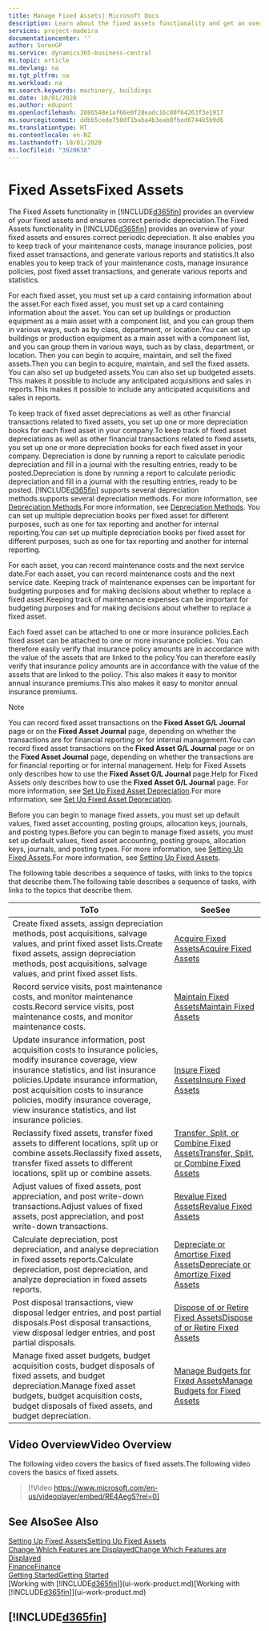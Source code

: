 ```yaml
---
title: Manage Fixed Assets| Microsoft Docs
description: Learn about the fixed assets functionality and get an overview of how to work with fixed assets.
services: project-madeira
documentationcenter: ''
author: SorenGP
ms.service: dynamics365-business-central
ms.topic: article
ms.devlang: na
ms.tgt_pltfrm: na
ms.workload: na
ms.search.keywords: machinery, buildings
ms.date: 10/01/2020
ms.author: edupont
ms.openlocfilehash: 2886548e1af66e0f28eadc16c80f64263f3e1917
ms.sourcegitcommit: ddbb5cede750df1baba4b3eab8fbed6744b5b9d6
ms.translationtype: HT
ms.contentlocale: en-NZ
ms.lasthandoff: 10/01/2020
ms.locfileid: "3920638"
---
```

# <a name="fixed-assets"></a><span data-ttu-id="22085-103">Fixed Assets</span><span class="sxs-lookup"><span data-stu-id="22085-103">Fixed Assets</span></span>
<span data-ttu-id="22085-104">The Fixed Assets functionality in [!INCLUDE[d365fin](includes/d365fin_md.md)] provides an overview of your fixed assets and ensures correct periodic depreciation.</span><span class="sxs-lookup"><span data-stu-id="22085-104">The Fixed Assets functionality in [!INCLUDE[d365fin](includes/d365fin_md.md)] provides an overview of your fixed assets and ensures correct periodic depreciation.</span></span> <span data-ttu-id="22085-105">It also enables you to keep track of your maintenance costs, manage insurance policies, post fixed asset transactions, and generate various reports and statistics.</span><span class="sxs-lookup"><span data-stu-id="22085-105">It also enables you to keep track of your maintenance costs, manage insurance policies, post fixed asset transactions, and generate various reports and statistics.</span></span>

<span data-ttu-id="22085-106">For each fixed asset, you must set up a card containing information about the asset.</span><span class="sxs-lookup"><span data-stu-id="22085-106">For each fixed asset, you must set up a card containing information about the asset.</span></span> <span data-ttu-id="22085-107">You can set up buildings or production equipment as a main asset with a component list, and you can group them in various ways, such as by class, department, or location.</span><span class="sxs-lookup"><span data-stu-id="22085-107">You can set up buildings or production equipment as a main asset with a component list, and you can group them in various ways, such as by class, department, or location.</span></span> <span data-ttu-id="22085-108">Then you can begin to acquire, maintain, and sell the fixed assets.</span><span class="sxs-lookup"><span data-stu-id="22085-108">Then you can begin to acquire, maintain, and sell the fixed assets.</span></span> <span data-ttu-id="22085-109">You can also set up budgeted assets.</span><span class="sxs-lookup"><span data-stu-id="22085-109">You can also set up budgeted assets.</span></span> <span data-ttu-id="22085-110">This makes it possible to include any anticipated acquisitions and sales in reports.</span><span class="sxs-lookup"><span data-stu-id="22085-110">This makes it possible to include any anticipated acquisitions and sales in reports.</span></span>

<span data-ttu-id="22085-111">To keep track of fixed asset depreciations as well as other financial transactions related to fixed assets, you set up one or more depreciation books for each fixed asset in your company.</span><span class="sxs-lookup"><span data-stu-id="22085-111">To keep track of fixed asset depreciations as well as other financial transactions related to fixed assets, you set up one or more depreciation books for each fixed asset in your company.</span></span> <span data-ttu-id="22085-112">Depreciation is done by running a report to calculate periodic depreciation and fill in a journal with the resulting entries, ready to be posted.</span><span class="sxs-lookup"><span data-stu-id="22085-112">Depreciation is done by running a report to calculate periodic depreciation and fill in a journal with the resulting entries, ready to be posted.</span></span> [!INCLUDE[d365fin](includes/d365fin_md.md)] <span data-ttu-id="22085-113">supports several depreciation methods.</span><span class="sxs-lookup"><span data-stu-id="22085-113">supports several depreciation methods.</span></span> <span data-ttu-id="22085-114">For more information, see [Depreciation Methods](fa-depreciation-methods.md).</span><span class="sxs-lookup"><span data-stu-id="22085-114">For more information, see [Depreciation Methods](fa-depreciation-methods.md).</span></span> <span data-ttu-id="22085-115">You can set up multiple depreciation books per fixed asset for different purposes, such as one for tax reporting and another for internal reporting.</span><span class="sxs-lookup"><span data-stu-id="22085-115">You can set up multiple depreciation books per fixed asset for different purposes, such as one for tax reporting and another for internal reporting.</span></span>

<span data-ttu-id="22085-116">For each asset, you can record maintenance costs and the next service date.</span><span class="sxs-lookup"><span data-stu-id="22085-116">For each asset, you can record maintenance costs and the next service date.</span></span> <span data-ttu-id="22085-117">Keeping track of maintenance expenses can be important for budgeting purposes and for making decisions about whether to replace a fixed asset.</span><span class="sxs-lookup"><span data-stu-id="22085-117">Keeping track of maintenance expenses can be important for budgeting purposes and for making decisions about whether to replace a fixed asset.</span></span>

<span data-ttu-id="22085-118">Each fixed asset can be attached to one or more insurance policies.</span><span class="sxs-lookup"><span data-stu-id="22085-118">Each fixed asset can be attached to one or more insurance policies.</span></span> <span data-ttu-id="22085-119">You can therefore easily verify that insurance policy amounts are in accordance with the value of the assets that are linked to the policy.</span><span class="sxs-lookup"><span data-stu-id="22085-119">You can therefore easily verify that insurance policy amounts are in accordance with the value of the assets that are linked to the policy.</span></span> <span data-ttu-id="22085-120">This also makes it easy to monitor annual insurance premiums.</span><span class="sxs-lookup"><span data-stu-id="22085-120">This also makes it easy to monitor annual insurance premiums.</span></span>

> [!NOTE]  
>   <span data-ttu-id="22085-121">You can record fixed asset transactions on the **Fixed Asset G/L Journal** page or on the **Fixed Asset Journal** page, depending on whether the transactions are for financial reporting or for internal management.</span><span class="sxs-lookup"><span data-stu-id="22085-121">You can record fixed asset transactions on the **Fixed Asset G/L Journal** page or on the **Fixed Asset Journal** page, depending on whether the transactions are for financial reporting or for internal management.</span></span> <span data-ttu-id="22085-122">Help for Fixed Assets only describes how to use the **Fixed Asset G/L Journal** page.</span><span class="sxs-lookup"><span data-stu-id="22085-122">Help for Fixed Assets only describes how to use the **Fixed Asset G/L Journal** page.</span></span> <span data-ttu-id="22085-123">For more information, see [Set Up Fixed Asset Depreciation](fa-how-setup-depreciation.md).</span><span class="sxs-lookup"><span data-stu-id="22085-123">For more information, see [Set Up Fixed Asset Depreciation](fa-how-setup-depreciation.md).</span></span>

<span data-ttu-id="22085-124">Before you can begin to manage fixed assets, you must set up default values, fixed asset accounting, posting groups, allocation keys, journals, and posting types.</span><span class="sxs-lookup"><span data-stu-id="22085-124">Before you can begin to manage fixed assets, you must set up default values, fixed asset accounting, posting groups, allocation keys, journals, and posting types.</span></span> <span data-ttu-id="22085-125">For more information, see [Setting Up Fixed Assets](fa-setup.md).</span><span class="sxs-lookup"><span data-stu-id="22085-125">For more information, see [Setting Up Fixed Assets](fa-setup.md).</span></span>

<span data-ttu-id="22085-126">The following table describes a sequence of tasks, with links to the topics that describe them.</span><span class="sxs-lookup"><span data-stu-id="22085-126">The following table describes a sequence of tasks, with links to the topics that describe them.</span></span>

| <span data-ttu-id="22085-127">To</span><span class="sxs-lookup"><span data-stu-id="22085-127">To</span></span> | <span data-ttu-id="22085-128">See</span><span class="sxs-lookup"><span data-stu-id="22085-128">See</span></span> |
| --- | --- |
| <span data-ttu-id="22085-129">Create fixed assets, assign depreciation methods, post acquisitions, salvage values, and print fixed asset lists.</span><span class="sxs-lookup"><span data-stu-id="22085-129">Create fixed assets, assign depreciation methods, post acquisitions, salvage values, and print fixed asset lists.</span></span> |[<span data-ttu-id="22085-130">Acquire Fixed Assets</span><span class="sxs-lookup"><span data-stu-id="22085-130">Acquire Fixed Assets</span></span>](fa-how-acquire.md) |
| <span data-ttu-id="22085-131">Record service visits, post maintenance costs, and monitor maintenance costs.</span><span class="sxs-lookup"><span data-stu-id="22085-131">Record service visits, post maintenance costs, and monitor maintenance costs.</span></span> |[<span data-ttu-id="22085-132">Maintain Fixed Assets</span><span class="sxs-lookup"><span data-stu-id="22085-132">Maintain Fixed Assets</span></span>](fa-how-maintain.md) |
| <span data-ttu-id="22085-133">Update insurance information, post acquisition costs to insurance policies, modify insurance coverage, view insurance statistics, and list insurance policies.</span><span class="sxs-lookup"><span data-stu-id="22085-133">Update insurance information, post acquisition costs to insurance policies, modify insurance coverage, view insurance statistics, and list insurance policies.</span></span> |[<span data-ttu-id="22085-134">Insure Fixed Assets</span><span class="sxs-lookup"><span data-stu-id="22085-134">Insure Fixed Assets</span></span>](fa-how-insure.md) |
| <span data-ttu-id="22085-135">Reclassify fixed assets, transfer fixed assets to different locations, split up or combine assets.</span><span class="sxs-lookup"><span data-stu-id="22085-135">Reclassify fixed assets, transfer fixed assets to different locations, split up or combine assets.</span></span> |[<span data-ttu-id="22085-136">Transfer, Split, or Combine Fixed Assets</span><span class="sxs-lookup"><span data-stu-id="22085-136">Transfer, Split, or Combine Fixed Assets</span></span>](fa-how-trans-split-combine.md) |
| <span data-ttu-id="22085-137">Adjust values of fixed assets, post appreciation, and post write-down transactions.</span><span class="sxs-lookup"><span data-stu-id="22085-137">Adjust values of fixed assets, post appreciation, and post write-down transactions.</span></span> |[<span data-ttu-id="22085-138">Revalue Fixed Assets</span><span class="sxs-lookup"><span data-stu-id="22085-138">Revalue Fixed Assets</span></span>](fa-how-revalue.md) |
| <span data-ttu-id="22085-139">Calculate depreciation, post depreciation, and analyse depreciation in fixed assets reports.</span><span class="sxs-lookup"><span data-stu-id="22085-139">Calculate depreciation, post depreciation, and  analyze depreciation in fixed assets reports.</span></span> |[<span data-ttu-id="22085-140">Depreciate or Amortise Fixed Assets</span><span class="sxs-lookup"><span data-stu-id="22085-140">Depreciate or Amortize Fixed Assets</span></span>](fa-how-depreciate-amortize.md) |
| <span data-ttu-id="22085-141">Post disposal transactions, view disposal ledger entries, and post partial disposals.</span><span class="sxs-lookup"><span data-stu-id="22085-141">Post disposal transactions, view disposal ledger entries, and post partial disposals.</span></span> |[<span data-ttu-id="22085-142">Dispose of or Retire Fixed Assets</span><span class="sxs-lookup"><span data-stu-id="22085-142">Dispose of or Retire Fixed Assets</span></span>](fa-how-dispose-retire.md) |
| <span data-ttu-id="22085-143">Manage fixed asset budgets, budget acquisition costs, budget disposals of fixed assets, and budget depreciation.</span><span class="sxs-lookup"><span data-stu-id="22085-143">Manage fixed asset budgets, budget acquisition costs, budget disposals of fixed assets, and budget depreciation.</span></span> |[<span data-ttu-id="22085-144">Manage Budgets for Fixed Assets</span><span class="sxs-lookup"><span data-stu-id="22085-144">Manage Budgets for Fixed Assets</span></span>](fa-how-manage-budgets.md) |

## <a name="video-overview"></a><span data-ttu-id="22085-145">Video Overview</span><span class="sxs-lookup"><span data-stu-id="22085-145">Video Overview</span></span>
<span data-ttu-id="22085-146">The following video covers the basics of fixed assets.</span><span class="sxs-lookup"><span data-stu-id="22085-146">The following video covers the basics of fixed assets.</span></span>

> [!Video https://www.microsoft.com/en-us/videoplayer/embed/RE4AegS?rel=0]

## <a name="see-also"></a><span data-ttu-id="22085-147">See Also</span><span class="sxs-lookup"><span data-stu-id="22085-147">See Also</span></span>
[<span data-ttu-id="22085-148">Setting Up Fixed Assets</span><span class="sxs-lookup"><span data-stu-id="22085-148">Setting Up Fixed Assets</span></span>](fa-setup.md)  
[<span data-ttu-id="22085-149">Change Which Features are Displayed</span><span class="sxs-lookup"><span data-stu-id="22085-149">Change Which Features are Displayed</span></span>](ui-experiences.md)  
[<span data-ttu-id="22085-150">Finance</span><span class="sxs-lookup"><span data-stu-id="22085-150">Finance</span></span>](finance.md)  
[<span data-ttu-id="22085-151">Getting Started</span><span class="sxs-lookup"><span data-stu-id="22085-151">Getting Started</span></span>](product-get-started.md)  
<span data-ttu-id="22085-152">[Working with [!INCLUDE[d365fin](includes/d365fin_md.md)]](ui-work-product.md)</span><span class="sxs-lookup"><span data-stu-id="22085-152">[Working with [!INCLUDE[d365fin](includes/d365fin_md.md)]](ui-work-product.md)</span></span>

## [!INCLUDE[d365fin](includes/free_trial_md.md)]  
 

